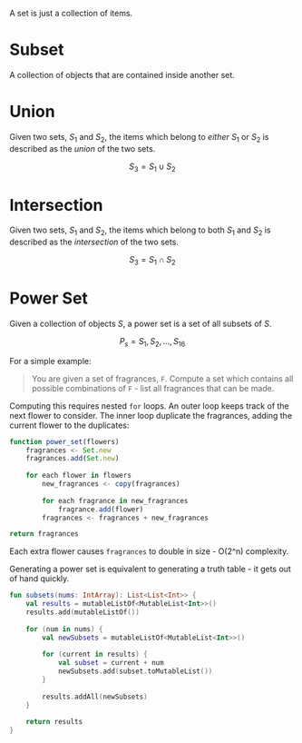 A set is just a collection of items.

# Subset
A collection of objects that are contained inside another set.

# Union
Given two sets, $S_1$ and $S_2$, the items which belong to _either_ $S_1$ or $S_2$ is described as the _union_ of the two sets.

$$S_3 = S_1 \cup S_2$$

# Intersection
Given two sets, $S_1$ and $S_2$, the items which belong to both $S_1$ and $S_2$ is described as the _intersection_ of the two sets.

$$S_3 = S_1 \cap S_2$$

# Power Set
Given a collection of objects $S$, a power set is a set of all subsets of $S$.

$$P_s = {S_1,S_2,...,S_{16}}$$

For a simple example:

> You are given a set of fragrances, `F`. Compute a set which contains all possible combinations of `F` - list all fragrances that can be made.

Computing this requires nested `for` loops. An outer loop keeps track of the next flower to consider. The inner loop duplicate the fragrances, adding the current flower to the duplicates:

```javascript
function power_set(flowers)
    fragrances <- Set.new
    fragrances.add(Set.new)
    
    for each flower in flowers
        new_fragrances <- copy(fragrances)
        
        for each fragrance in new_fragrances
            fragrance.add(flower)
        fragrances <- fragrances + new_fragrances

return fragrances
```

Each extra flower causes `fragrances` to double in size - O(2^n) complexity.

Generating a power set is equivalent to generating a truth table - it gets out of hand quickly.

```kotlin
fun subsets(nums: IntArray): List<List<Int>> {  
    val results = mutableListOf<MutableList<Int>>()  
    results.add(mutableListOf())  
  
    for (num in nums) {  
        val newSubsets = mutableListOf<MutableList<Int>>()  
  
        for (current in results) {  
            val subset = current + num  
            newSubsets.add(subset.toMutableList())  
        }  
  
        results.addAll(newSubsets)  
    }  
  
    return results  
}
```